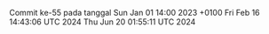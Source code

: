 Commit ke-55 pada tanggal Sun Jan 01 14:00 2023 +0100
Fri Feb 16 14:43:06 UTC 2024
Thu Jun 20 01:55:11 UTC 2024
